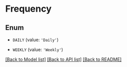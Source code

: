 # Frequency


## Enum

* `DAILY` (value: `'Daily'`)

* `WEEKLY` (value: `'Weekly'`)

[[Back to Model list]](../README.md#documentation-for-models) [[Back to API list]](../README.md#documentation-for-api-endpoints) [[Back to README]](../README.md)


